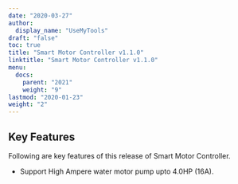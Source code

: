 ```yaml
---
date: "2020-03-27"
author:
  display_name: "UseMyTools"
draft: "false"
toc: true
title: "Smart Motor Controller v1.1.0"
linktitle: "Smart Motor Controller v1.1.0"
menu:
  docs:
    parent: "2021"
    weight: "9"
lastmod: "2020-01-23"
weight: "2"
---
```


## Key Features ##

Following are key features of this release of Smart Motor Controller.

* Support High Ampere water motor pump upto 4.0HP (16A).
